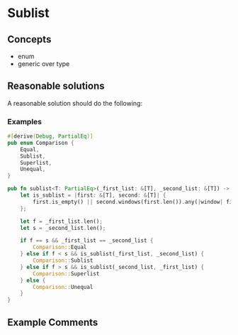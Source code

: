 # Sublist

## Concepts

- enum
- generic over type

## Reasonable solutions

A reasonable solution should do the following:

### Examples

```rust
#[derive(Debug, PartialEq)]
pub enum Comparison {
    Equal,
    Sublist,
    Superlist,
    Unequal,
}

pub fn sublist<T: PartialEq>(_first_list: &[T], _second_list: &[T]) -> Comparison {
    let is_sublist = |first: &[T], second: &[T]| {
        first.is_empty() || second.windows(first.len()).any(|window| first == window)
    };

    let f = _first_list.len();
    let s = _second_list.len();

    if f == s && _first_list == _second_list {
        Comparison::Equal
    } else if f < s && is_sublist(_first_list, _second_list) {
        Comparison::Sublist
    } else if f > s && is_sublist(_second_list, _first_list) {
        Comparison::Superlist
    } else {
        Comparison::Unequal
    }
}
```

## Example Comments
